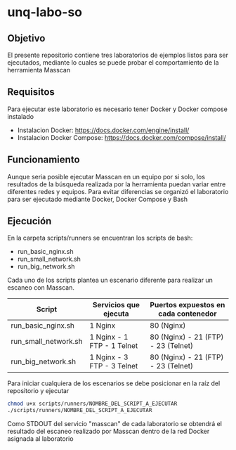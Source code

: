 # unq-labo-so

## Objetivo

El presente repositorio contiene tres laboratorios de ejemplos listos para ser ejecutados, mediante lo cuales se puede probar el comportamiento de la herramienta Masscan

## Requisitos

Para ejecutar este laboratorio es necesario tener Docker y Docker compose instalado

* Instalacion Docker: https://docs.docker.com/engine/install/
* Instalacion Docker Compose: https://docs.docker.com/compose/install/


## Funcionamiento

Aunque seria posible ejecutar Masscan en un equipo por si solo, los resultados de la búsqueda realizada por la herramienta puedan variar entre diferentes redes y equipos. Para evitar diferencias se organizó el laboratorio para ser ejecutado mediante Docker, Docker Compose y Bash


## Ejecución

En la carpeta scripts/runners se encuentran los scripts de bash:
* run_basic_nginx.sh
* run_small_network.sh
* run_big_network.sh

Cada uno de los scripts plantea un escenario diferente para realizar un escaneo con Masscan.
     
|        Script        |   Servicios que ejecuta     |   Puertos expuestos en cada contenedor         |        
|  ------------------- | ---------------------------- | ---------------------------------------------- | 
| run_basic_nginx.sh   |  1 Nginx                    |   80 (Nginx)                                   |  
| run_small_network.sh |  1 Nginx - 1 FTP - 1 Telnet |   80 (Nginx) - 21 (FTP) - 23 (Telnet)          |  
| run_big_network.sh   |  1 Nginx - 3 FTP - 3 Telnet |   80 (Nginx) - 21 (FTP) - 23 (Telnet)          |  

Para iniciar cualquiera de los escenarios se debe posicionar en la raíz del repositorio y ejecutar

```bash
chmod u+x scripts/runners/NOMBRE_DEL_SCRIPT_A_EJECUTAR
./scripts/runners/NOMBRE_DEL_SCRIPT_A_EJECUTAR
```

Como STDOUT del servicio "masscan" de cada laboratorio se obtendrá el resultado del escaneo realizado por Masscan dentro de la red Docker asignada al laboratorio
